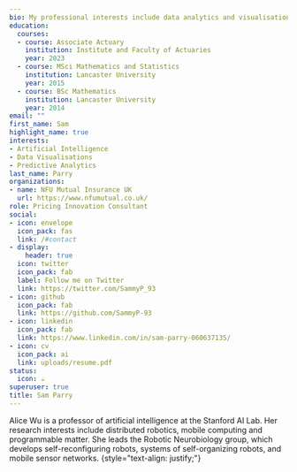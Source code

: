 ```yaml
---
bio: My professional interests include data analytics and visualisations, predictive modelling and pricing in general insurance.
education:
  courses:
  - course: Associate Actuary
    institution: Institute and Faculty of Actuaries
    year: 2023
  - course: MSci Mathematics and Statistics 
    institution: Lancaster University
    year: 2015
  - course: BSc Mathematics
    institution: Lancaster University
    year: 2014
email: ""
first_name: Sam
highlight_name: true
interests:
- Artificial Intelligence
- Data Visualisations
- Predictive Analytics
last_name: Parry
organizations:
- name: NFU Mutual Insurance UK
  url: https://www.nfumutual.co.uk/
role: Pricing Innovation Consultant
social:
- icon: envelope
  icon_pack: fas
  link: /#contact
- display:
    header: true
  icon: twitter
  icon_pack: fab
  label: Follow me on Twitter
  link: https://twitter.com/SammyP_93
- icon: github
  icon_pack: fab
  link: https://github.com/SammyP-93
- icon: linkedin
  icon_pack: fab
  link: https://www.linkedin.com/in/sam-parry-060637135/
- icon: cv
  icon_pack: ai
  link: uploads/resume.pdf
status:
  icon: ☕️
superuser: true
title: Sam Parry 
---
```


Alice Wu is a professor of artificial intelligence at the Stanford AI Lab. Her research interests include distributed robotics, mobile computing and programmable matter. She leads the Robotic Neurobiology group, which develops self-reconfiguring robots, systems of self-organizing robots, and mobile sensor networks.
{style="text-align: justify;"}
